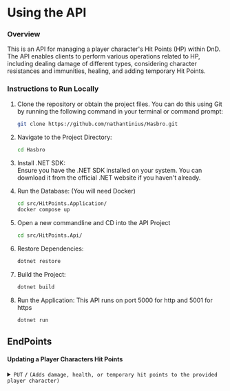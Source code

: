 # Using the API

### Overview
This is an API for managing a player character's Hit Points (HP) within DnD. The API enables clients to perform various operations related to HP, including dealing damage of different types, considering character resistances and immunities, healing, and adding temporary Hit Points.

### Instructions to Run Locally
1. Clone the repository or obtain the project files. You can do this using Git by running the following command in your terminal or command prompt:
   ```bash
   git clone https://github.com/nathantinius/Hasbro.git
   
2. Navigate to the Project Directory:
   ```bash
   cd Hasbro
   
3. Install .NET SDK:\
   Ensure you have the .NET SDK installed on your system. You can download it from the official .NET website if you haven't already.

4. Run the Database: (You will need Docker)
   ```bash
   cd src/HitPoints.Application/
   docker compose up

5. Open a new commandline and CD into the API Project
   ```bash
   cd src/HitPoints.Api/

6. Restore Dependencies:
   ```bash
   dotnet restore
   
7. Build the Project:
   ```bash
   dotnet build
   
8. Run the Application: This API runs on port 5000 for http and 5001 for https
   ```bash
   dotnet run

EndPoints
------------------------------------------------------------------------------------------

#### Updating a Player Characters Hit Points

<details>
 <summary><code>PUT</code> <code><b>/</b></code> <code>(Adds damage, health, or temporary hit points to the provided player character)</code></summary>

##### Parameters

> | name       | type     | data type | description                                                                                                                                                                                |
> |------------|----------|-----------|--------------------------------------------------------------------------------------------------------------------------------------------------------------------------------------------|
> | name       | required | string    | The name of the player character being impacted                                                                                                                                            |
> | action     | required | string    | damage, heal, or temporary                                                                                                                                                                 |
> | value      | required | int       | The amount of damage, healing, or temporary hit points                                                                                                                                     |
> | damageType | optional | string    | When the action is damage this parameter is required. Valid types are: Bludgeoning, Piercing, Slashing, Fire, Cold, Acid, Thunder, Lightning, Poison, Radiant, Necrotic, Psychic, or Force |


##### Responses

> | http code | content-type              | response                                               |
> |-----------|---------------------------|--------------------------------------------------------|
> | `200`     | `application/json`        | `{message: String, playerCharacter: PlayerCharacter}`  |
> | `400`     | `application/json`        | `Errors: [{"PropertyName":String, "message": String}]` |

</details>





